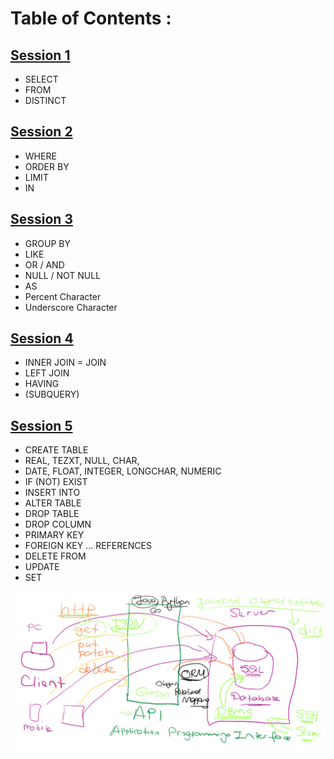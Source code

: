 # Table of Contents :

## [Session 1](https://github.com/krlslman/SQL/blob/main/Session-1.sql)
- SELECT 
- FROM 
- DISTINCT 
      
## [Session 2](https://github.com/krlslman/SQL/blob/main/Session-2.sql)
- WHERE
- ORDER BY
- LIMIT
- IN

## [Session 3](https://github.com/krlslman/SQL/blob/main/Session-3.sql)
- GROUP BY
- LIKE
- OR / AND
- NULL / NOT NULL
- AS
- Percent Character
- Underscore Character

## [Session 4](https://github.com/krlslman/SQL/blob/main/Session-4.sql)
- INNER JOIN = JOIN
- LEFT JOIN
- HAVING
- (SUBQUERY)

## [Session 5](https://github.com/krlslman/SQL/blob/main/Session-5.sql)
- CREATE TABLE
- REAL, TEZXT, NULL, CHAR, 
- DATE, FLOAT, INTEGER, LONGCHAR, NUMERIC
- IF (NOT) EXIST
- INSERT INTO
- ALTER TABLE
- DROP TABLE
- DROP COLUMN
- PRIMARY KEY
- FOREIGN KEY ...  REFERENCES
- DELETE FROM
- UPDATE
- SET

![alt text](https://github.com/krlslman/SQL/blob/50e04dbc5f1d9215009e00c0e4186b3a15d3bf49/Drawings.png)

